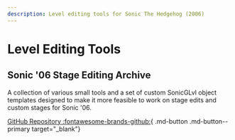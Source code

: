 ```yaml
---
description: Level editing tools for Sonic The Hedgehog (2006)
---
```


# Level Editing Tools

## Sonic '06 Stage Editing Archive
A collection of various small tools and a set of custom SonicGLvl object templates designed to make it more feasible to work on stage edits and custom stages for Sonic '06.

[GitHub Repository :fontawesome-brands-github:](https://github.com/Knuxfan24/Sonic-06-Stage-Editing-Archive){ .md-button .md-button--primary target="_blank"}